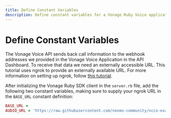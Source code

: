 ```yaml
---
title: Define Constant Variables
description: Define constant variables for a Vonage Ruby Voice application to stream audio
---
```


# Define Constant Variables

The Vonage Voice API sends back call information to the webhook addresses we provided in the Vonage Voice Application in the API Dashboard. To receive that data we need an externally accessible URL. This tutorial uses ngrok to provide an externally available URL. For more information on setting up ngrok, follow [this tutorial](https://developer.nexmo.com/tools/ngrok).

After initializing the Vonage Ruby SDK client in the `server.rb` file, add the following two constant variables, making sure to supply your ngrok URL in the `BASE_URL` constant definition:

```ruby
BASE_URL = 
AUDIO_URL = 'https://raw.githubusercontent.com/nexmo-community/ncco-examples/gh-pages/assets/welcome_to_nexmo.mp3'
```
